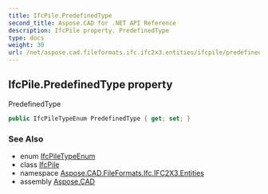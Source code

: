 ```yaml
---
title: IfcPile.PredefinedType
second_title: Aspose.CAD for .NET API Reference
description: IfcPile property. PredefinedType
type: docs
weight: 30
url: /net/aspose.cad.fileformats.ifc.ifc2x3.entities/ifcpile/predefinedtype/
---
```

## IfcPile.PredefinedType property

PredefinedType

```csharp
public IfcPileTypeEnum PredefinedType { get; set; }
```

### See Also

* enum [IfcPileTypeEnum](../../../aspose.cad.fileformats.ifc.ifc2x3.types/ifcpiletypeenum/)
* class [IfcPile](../)
* namespace [Aspose.CAD.FileFormats.Ifc.IFC2X3.Entities](../../ifcpile/)
* assembly [Aspose.CAD](../../../)


